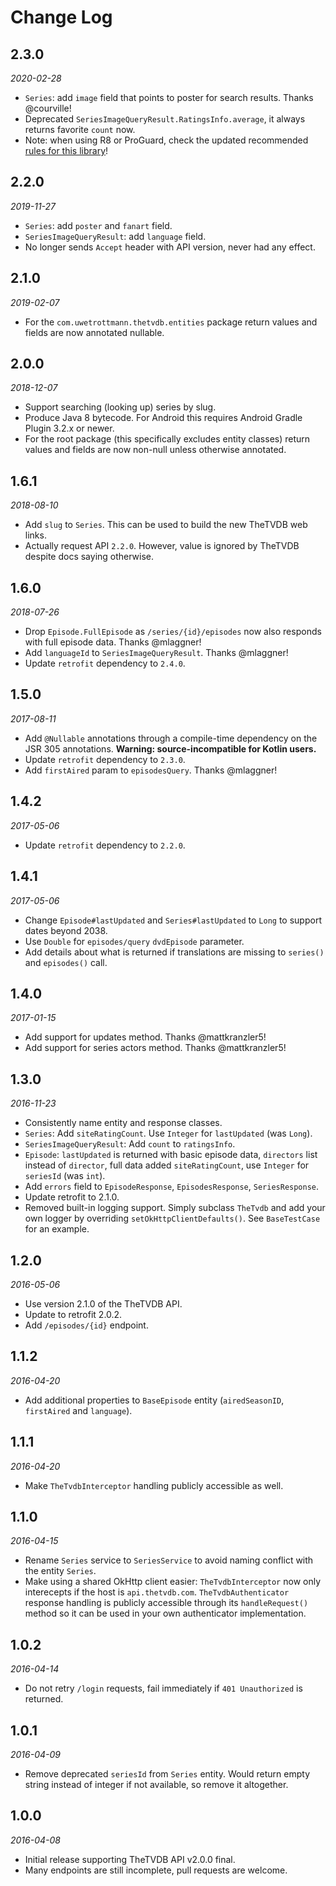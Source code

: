Change Log
==========

## 2.3.0
_2020-02-28_

* `Series`: add `image` field that points to poster for search results. Thanks @courville!
* Deprecated `SeriesImageQueryResult.RatingsInfo.average`, it always returns favorite `count` now. 
* Note: when using R8 or ProGuard, check the updated recommended [rules for this library](README.md)!

## 2.2.0
_2019-11-27_

* `Series`: add `poster` and `fanart` field.
* `SeriesImageQueryResult`: add `language` field.
* No longer sends `Accept` header with API version, never had any effect.

## 2.1.0
_2019-02-07_

* For the `com.uwetrottmann.thetvdb.entities` package return values and fields are now annotated nullable.

## 2.0.0
_2018-12-07_

* Support searching (looking up) series by slug.
* Produce Java 8 bytecode. For Android this requires Android Gradle Plugin 3.2.x or newer.
* For the root package (this specifically excludes entity classes) return values and fields are now non-null unless 
  otherwise annotated.

## 1.6.1
_2018-08-10_

* Add `slug` to `Series`. This can be used to build the new TheTVDB web links.
* Actually request API `2.2.0`. However, value is ignored by TheTVDB despite docs saying otherwise.

## 1.6.0
_2018-07-26_

* Drop `Episode.FullEpisode` as `/series/{id}/episodes` now also responds with full episode data. Thanks @mlaggner!
* Add `languageId` to `SeriesImageQueryResult`. Thanks @mlaggner!
* Update `retrofit` dependency to `2.4.0`.

## 1.5.0

_2017-08-11_

* Add `@Nullable` annotations through a compile-time dependency on the JSR 305 annotations. **Warning: source-incompatible for Kotlin users.**
* Update `retrofit` dependency to `2.3.0`.
* Add `firstAired` param to `episodesQuery`. Thanks @mlaggner!

## 1.4.2

_2017-05-06_

* Update `retrofit` dependency to `2.2.0`.

## 1.4.1

_2017-05-06_

* Change `Episode#lastUpdated` and `Series#lastUpdated` to `Long` to support dates beyond 2038.
* Use `Double` for `episodes/query` `dvdEpisode` parameter.
* Add details about what is returned if translations are missing to `series()` and `episodes()` call.

## 1.4.0

_2017-01-15_

* Add support for updates method. Thanks @mattkranzler5!
* Add support for series actors method. Thanks @mattkranzler5!

## 1.3.0

_2016-11-23_

* Consistently name entity and response classes.
* `Series`: Add `siteRatingCount`. Use `Integer` for `lastUpdated` (was `Long`).
* `SeriesImageQueryResult`: Add `count` to `ratingsInfo`.
* `Episode`: `lastUpdated` is returned with basic episode data, `directors` list instead of `director`, 
  full data added `siteRatingCount`, use `Integer` for `seriesId` (was `int`).
* Add `errors` field to `EpisodeResponse`, `EpisodesResponse`, `SeriesResponse`.
* Update retrofit to 2.1.0.
* Removed built-in logging support. Simply subclass `TheTvdb` and add your own logger by overriding `setOkHttpClientDefaults()`.
  See `BaseTestCase` for an example.

## 1.2.0

_2016-05-06_

* Use version 2.1.0 of the TheTVDB API.
* Update to retrofit 2.0.2.
* Add `/episodes/{id}` endpoint.

## 1.1.2

_2016-04-20_

* Add additional properties to `BaseEpisode` entity (`airedSeasonID`, `firstAired` and `language`).

## 1.1.1

_2016-04-20_

* Make `TheTvdbInterceptor` handling publicly accessible as well.

## 1.1.0

_2016-04-15_

* Rename `Series` service to `SeriesService` to avoid naming conflict with the entity `Series`.
* Make using a shared OkHttp client easier: `TheTvdbInterceptor` now only interecepts if the host is `api.thetvdb.com`.
  `TheTvdbAuthenticator` response handling is publicly accessible through its `handleRequest()` method so it can be used
  in your own authenticator implementation.

## 1.0.2

_2016-04-14_

* Do not retry `/login` requests, fail immediately if `401 Unauthorized` is returned.

## 1.0.1

_2016-04-09_

* Remove deprecated `seriesId` from `Series` entity. Would return empty string instead of integer if not available, so
  remove it altogether. 

## 1.0.0

_2016-04-08_

* Initial release supporting TheTVDB API v2.0.0 final.
* Many endpoints are still incomplete, pull requests are welcome.